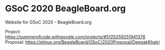# GSoC 2020 BeagleBoard.org
Website for GSoC 2020 - BeagleBoard.org

Project: https://summerofcode.withgoogle.com/projects/#5125259251941376
Proposal: https://elinux.org/BeagleBoard/GSoC/2020Proposal/DeepakKhatri

